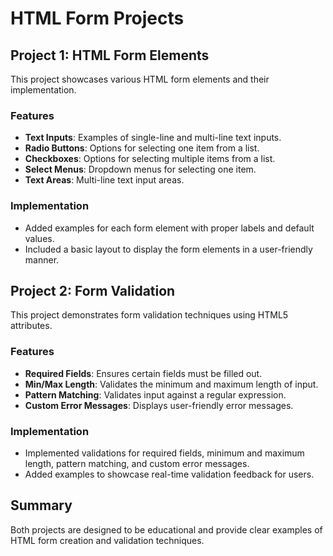 # HTML Form Projects

## Project 1: HTML Form Elements
This project showcases various HTML form elements and their implementation.

### Features
- **Text Inputs**: Examples of single-line and multi-line text inputs.
- **Radio Buttons**: Options for selecting one item from a list.
- **Checkboxes**: Options for selecting multiple items from a list.
- **Select Menus**: Dropdown menus for selecting one item.
- **Text Areas**: Multi-line text input areas.

### Implementation
- Added examples for each form element with proper labels and default values.
- Included a basic layout to display the form elements in a user-friendly manner.

## Project 2: Form Validation
This project demonstrates form validation techniques using HTML5 attributes.

### Features
- **Required Fields**: Ensures certain fields must be filled out.
- **Min/Max Length**: Validates the minimum and maximum length of input.
- **Pattern Matching**: Validates input against a regular expression.
- **Custom Error Messages**: Displays user-friendly error messages.

### Implementation
- Implemented validations for required fields, minimum and maximum length, pattern matching, and custom error messages.
- Added examples to showcase real-time validation feedback for users.

## Summary
Both projects are designed to be educational and provide clear examples of HTML form creation and validation techniques.
